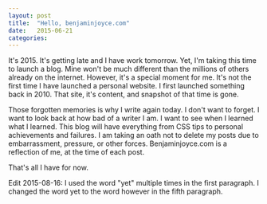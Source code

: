```yaml
---
layout: post
title:  "Hello, benjaminjoyce.com"
date:   2015-06-21
categories:
---
```

It's 2015. It's getting late and I have work tomorrow. Yet, I'm taking this time to launch a blog. Mine won't be much different than the millions of others already on the internet. However, it's a special moment for me. It's not the first time I have launched a personal website. I first launched something back in 2010. That site, it's content, and snapshot of that time is gone.

Those forgotten memories is why I write again today. I don't want to forget. I want to look back at how bad of a writer I am. I want to see when I learned what I learned. This blog will have everything from CSS tips to personal achievements and failures. I am taking an oath not to delete my posts due to embarrassment, pressure, or other forces. Benjaminjoyce.com is a reflection of me, at the time of each post.

That's all I have for now.

Edit 2015-08-16: I used the word "yet" multiple times in the first paragraph. I changed the word yet to the word however in the fifth paragraph.
